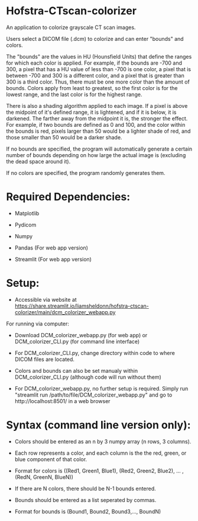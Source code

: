 # Hofstra-CTscan-colorizer
An application to colorize grayscale CT scan images. 

Users select a DICOM file (.dcm) to colorize and can enter "bounds" and colors.

The "bounds" are the values in HU (Hounsfield Units) that define the ranges for which each color is applied. For example, if the bounds are -700 and 300, a pixel that has a HU value of less than -700 is one color, a pixel that is between -700 and 300 is a different color, and a pixel that is greater than 300 is a third color. Thus, there must be one more color than the amount of bounds. Colors apply from least to greatest, so the first color is for the lowest range, and the last color is for the highest range.

There is also a shading algorithm applied to each image. If a pixel is above the midpoint of it's defined range, it is lightened, and if it is below, it is darkened. The farther away from the midpoint it is, the stronger the effect. For example, if two bounds are defined as 0 and 100, and the color within the bounds is red, pixels larger than 50 would be a lighter shade of red, and those smaller than 50 would be a darker shade.

If no bounds are specified, the program will automatically generate a certain number of bounds depending on how large the actual image is (excluding the dead space around it).

If no colors are specified, the program randomly generates them.

# Required Dependencies:

- Matplotlib

- Pydicom

- Numpy

- Pandas (For web app version)

- Streamlit (For web app version)

# Setup:

- Accessible via website at https://share.streamlit.io/liamsheldonn/hofstra-ctscan-colorizer/main/dcm_colorizer_webapp.py

For running via computer:

- Download DCM_colorizer_webapp.py (for web app) or DCM_colorizer_CLI.py (for command line interface)
	
- For DCM_colorizer_CLI.py, change directory within code to where DICOM files are located.
	
- Colors and bounds can also be set manualy within DCM_colorizer_CLI.py (although code will run without them)
	
- For DCM_colorizer_webapp.py, no further setup is required. Simply run "streamlit run /path/to/file/DCM_colorizer_webapp.py" and go to http://localhost:8501/ in a web browser

# Syntax (command line version only):
	
- Colors should be entered as an n by 3 numpy array (n rows, 3 columns). 
	
- Each row represents a color, and each column is the the red, green, or blue component of that color.
	
- Format for colors is ((Red1, Green1, Blue1), (Red2, Green2, Blue2), ... , (RedN, GreenN, BlueN))
	
- If there are N colors, there should be N-1 bounds entered.
	
- Bounds should be entered as a list seperated by commas.
	
- Format for bounds is (Bound1, Bound2, Bound3,..., BoundN)
	
	
	

